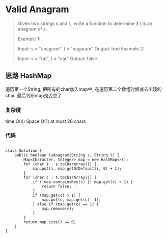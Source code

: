 # Valid Anagram


> Given two strings s and t , write a function to determine if t is an anagram of s.
> 
> Example 1:
> 
> Input: s = "anagram", t = "nagaram"
> Output: true
> Example 2:
> 
> Input: s = "rat", t = "car"
> Output: false


## 思路 HashMap
遍历第一个String, 把所有的char加入map中, 在遍历第二个数组时候减去出现的char. 
最后判断map是否空了
### 复杂度
time O(n) Space O(1) at most 26 chars

### 代码
```

class Solution {
    public boolean isAnagram(String s, String t) {
        Map<Character, Integer> map = new HashMap<>();
        for (char i : s.toCharArray()) {
            map.put(i, map.getOrDefault(i, 0) + 1);
        }
        for (char c : t.toCharArray()) {
            if (!map.containsKey(c) || map.get(c) < 1) {
                return false;
            }
            if (map.get(c) > 1) {
                map.put(c, map.get(c) -1);
            } else if (map.get(c) == 1) {
                map.remove(c);
            }
        }
        return map.size() == 0;
    }
}

```